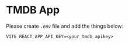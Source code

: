 # TMDB App

Please create _`.env`_ file and add the things below:

```.env
VITE_REACT_APP_API_KEY=<your_tmdb_apikey>
```
